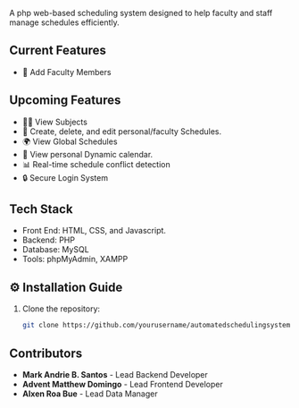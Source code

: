 A php web-based scheduling system designed to help faculty and staff manage schedules efficiently.

## Current Features

- 📢 Add Faculty Members

## Upcoming Features

- 👩‍🏫 View Subjects
- 📅 Create, delete, and edit personal/faculty Schedules.
- 🌍 View Global Schedules
- 🙋 View personal Dynamic calendar. 
- 📊 Real-time schedule conflict detection 
- 🔒 Secure Login System

## Tech Stack

- Front End: HTML, CSS, and Javascript.
- Backend: PHP 
- Database: MySQL
- Tools: phpMyAdmin, XAMPP

## ⚙️ Installation Guide

1. Clone the repository:
   ```bash
   git clone https://github.com/yourusername/automatedschedulingsystem.git

## Contributors

- **Mark Andrie B. Santos** - Lead Backend Developer
- **Advent Matthew Domingo** - Lead Frontend Developer
- **Alxen Roa Bue** - Lead Data Manager
